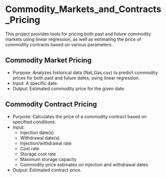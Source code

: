 # Commodity_Markets_and_Contracts_Pricing
This project provides tools for pricing both past and future commodity markets using linear regression, as well as estimating the price of commodity contracts based on various parameters.

## Commodity Market Pricing ##
* Purpose: Analyzes historical data (Nat_Gas.csv) to predict commodity prices for both past and future dates, using linear regression.
* Input: A specific date.
* Output: Estimated commodity price for the given date.

## Commodity Contract Pricing ##
* Purpose: Calculates the price of a commodity contract based on specified conditions.
* Input:
  * Injection date(s)
  * Withdrawal date(s)
  * Injection/withdrawal rate
  * Cost rate
  * Storage cost rate
  * Maximum storage capacity
  * Commodity price estimates on injection and withdrawal dates
* Output: Estimated contract price.
